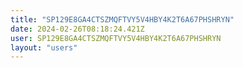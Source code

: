 ```yaml
---
title: "SP129E8GA4CTSZMQFTVY5V4HBY4K2T6A67PHSHRYN"
date: 2024-02-26T08:18:24.421Z
user: SP129E8GA4CTSZMQFTVY5V4HBY4K2T6A67PHSHRYN
layout: "users"
---
```

    
